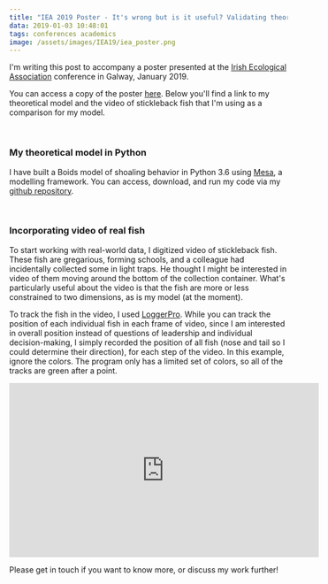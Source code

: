 ```yaml
---
title: "IEA 2019 Poster - It's wrong but is it useful? Validating theoretical models of fish collective behaviour"
data: 2019-01-03 10:48:01
tags: conferences academics
image: /assets/images/IEA19/iea_poster.png
---
```


I'm writing this post to accompany a poster presented at the [Irish Ecological Association][IEA] conference in Galway, January 2019.

You can access a copy of the poster [here][poster]. Below you'll find a link to my theoretical model and the video of stickleback fish that I'm using as a comparison for my model.

<br>

### My theoretical model in Python

I have built a Boids model of shoaling behavior in Python 3.6 using [Mesa][mesa], a modelling framework. You can access, download, and run my code via my [github repository][git].

<br>

### Incorporating video of real fish


To start working with real-world data, I digitized video of stickleback fish. These fish are gregarious, forming schools, and a colleague had incidentally collected some in light traps. He thought I might be interested in video of them moving around the bottom of the collection container. What's particularly useful about the video is that the fish are  more or less constrained to two dimensions, as is my model (at the moment).

To track the fish in the video, I used [LoggerPro][lp]. While you can track the position of each individual fish in each frame of video, since I am interested in overall position instead of questions of leadership and individual decision-making, I simply recorded the position of all fish (nose and tail so I could determine their direction), for each step of the video. In this example, ignore the colors. The program only has a limited set of colors, so all of the tracks are green after a point.

<iframe width="560" height="315" src="https://www.youtube.com/embed/CXHi9ycQY9c" frameborder="0" allow="accelerometer; autoplay; encrypted-media; gyroscope; picture-in-picture" allowfullscreen> </iframe>

<br> 

Please get in touch if you want to know more, or discuss my work further!



[IEA]: https://www.britishecologicalsociety.org/membership-community/irish-ecological-association/
[poster]: https://drive.google.com/open?id=1znj1eAU97AoXrNSR5SGrQ7u9kwk5bENX
[lp]: https://www.vernier.com/products/software/lp/
[mesa]: https://mesa.readthedocs.io/en/master/
[git]: https://github.com/sowasser/fish-shoaling-model